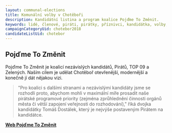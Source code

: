 ```yaml
---
layout: communal-elections
title: Komunální volby v Chotěboři
description: Kandidátní listina a program koalice Pojďme To Změnit.
keywords: lidé, členové, piráti, pirátky, příznivci, kandidátka, volby, chotěboř
campaignCategoryUid: chotebor2018
candidateListUid: chotebor
---
```


## Pojďme To Změnit

Pojďme To Změnit je koalicí nezávislých kandidátů, Pirátů, TOP 09 a Zelených. Naším cílem je udělat Chotěboř 
otevřenější, modernější a konečně jí dát nějakou vizi.

> "Pro koalici s dalšími stranami a nezávislými kandidáty jsme se rozhodli proto, abychom mohli v maximální 
míře prosadit naše pirátské programové priority (zejména zprůhlednění činnosti orgánů města či větší zapojení 
veřejnosti do rozhodování)," říká dvojka kandidátky Tomáš Dostálek, který je nejvýše postaveným Pirátem na kandidátce.

**[Web Pojďme To Změnit](https://www.pojdmetozmenit2018.cz/)**
